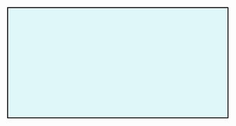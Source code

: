 
<html lang="en">
<head>
  <meta charset="UTF-8">
  <meta name="viewport" content="width=device-width, initial-scale=1.0">
  <title>Parkour Game with Cat Character</title>
  <style>
    body {
      margin: 0;
      overflow: hidden;
    }
    canvas {
      display: block;
      background-color: #e0f7fa; /* Light blue background for visibility */
      border: 2px solid black;
      margin: 0 auto;
    }
    .win-message {
      position: absolute;
      top: 50%;
      left: 50%;
      transform: translate(-50%, -50%);
      font-size: 50px;
      font-weight: bold;
      color: green;
      display: none;
    }
  </style>
</head>
<body>
  <canvas id="gameCanvas" width="800" height="400"></canvas>
  <div id="winMessage" class="win-message">You Win!</div>
  
  <script>
    const canvas = document.getElementById("gameCanvas");
    const ctx = canvas.getContext("2d");

    // Cat image for player
    const catImage = new Image();
    catImage.src = 'https://placekitten.com/50/50'; // Placeholder kitten image, replace with your own URL if needed

    let player = {
      x: 50,
      y: canvas.height - 100,
      width: 50,
      height: 50,
      dy: 0,
      gravity: 0.8,
      jumpPower: 20,
      isJumping: false
    };

    let obstacles = [];
    let gameSpeed = 2;
    let score = 0;
    const winScore = 10;

    function createObstacle() {
      let height = Math.random() * 80 + 50;
      let obstacle = {
        x: canvas.width,
        y: canvas.height - height,
        width: 20,
        height: height,
        color: "red"
      };
      obstacles.push(obstacle);
    }

    function updateObstacles() {
      for (let i = 0; i < obstacles.length; i++) {
        obstacles[i].x -= gameSpeed;
        if (obstacles[i].x + obstacles[i].width < 0) {
          obstacles.splice(i, 1);
          i--;
          score++;
        }
      }
    }

    function drawPlayer() {
      // Draw the cat image instead of a rectangle for the player
      ctx.drawImage(catImage, player.x, player.y, player.width, player.height);
    }

    function drawObstacles() {
      for (let i = 0; i < obstacles.length; i++) {
        ctx.fillStyle = obstacles[i].color;
        ctx.fillRect(obstacles[i].x, obstacles[i].y, obstacles[i].width, obstacles[i].height);
      }
    }

    function updatePlayer() {
      if (player.isJumping) {
        player.dy += player.gravity;
        player.y += player.dy;
        if (player.y + player.height >= canvas.height) {
          player.y = canvas.height - player.height;
          player.isJumping = false;
          player.dy = 0;
        }
      }
    }

    function handleJump() {
      if (!player.isJumping) {
        player.isJumping = true;
        player.dy = player.jumpPower;
      }
    }

    function detectCollision() {
      for (let i = 0; i < obstacles.length; i++) {
        if (player.x < obstacles[i].x + obstacles[i].width &&
            player.x + player.width > obstacles[i].x &&
            player.y < obstacles[i].y + obstacles[i].height &&
            player.y + player.height > obstacles[i].y) {
          return true;
        }
      }
      return false;
    }

    function gameLoop() {
      ctx.clearRect(0, 0, canvas.width, canvas.height);

      drawPlayer();
      drawObstacles();
      updateObstacles();
      updatePlayer();

      if (detectCollision()) {
        alert(`Game Over! Your score: ${score}`);
        document.location.reload();
      }

      if (score >= winScore) {
        document.getElementById('winMessage').style.display = 'block';
        return;
      }

      requestAnimationFrame(gameLoop);
    }

    setInterval(createObstacle, 2500);

    window.addEventListener("keydown", (e) => {
      if (e.code === "Space" || e.code === "ArrowUp") {
        handleJump();
      }
    });

    gameLoop();
  </script>
</body>
</html>

